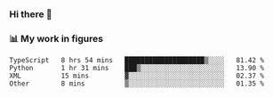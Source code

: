 ### Hi there 👋

### 📊 My work in figures

<!--START_SECTION:waka-->

```text
TypeScript   8 hrs 54 mins   ████████████████████▒░░░░   81.42 %
Python       1 hr 31 mins    ███▒░░░░░░░░░░░░░░░░░░░░░   13.90 %
XML          15 mins         ▓░░░░░░░░░░░░░░░░░░░░░░░░   02.37 %
Other        8 mins          ▒░░░░░░░░░░░░░░░░░░░░░░░░   01.35 %
```

<!--END_SECTION:waka-->
